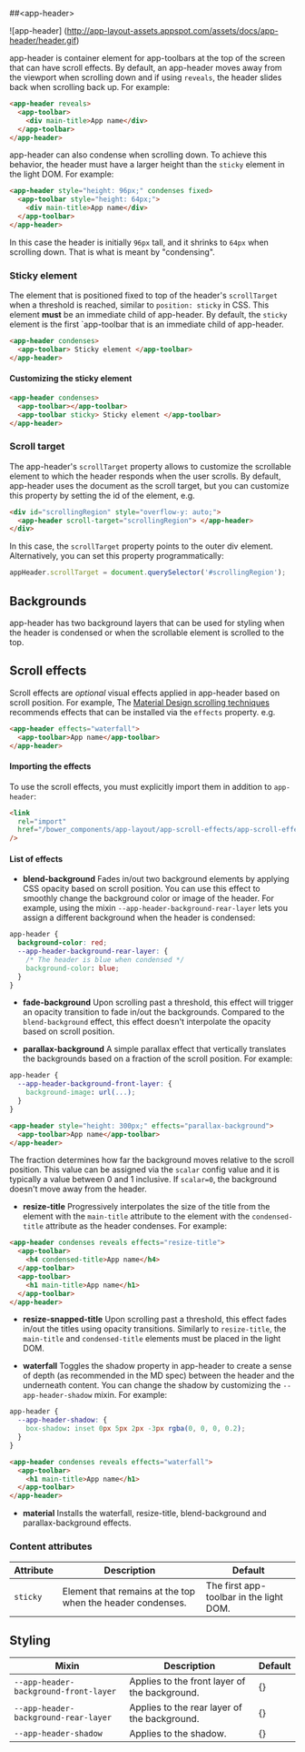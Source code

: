 ##&lt;app-header&gt;

![app-header] (http://app-layout-assets.appspot.com/assets/docs/app-header/header.gif)

app-header is container element for app-toolbars at the top of the screen that can have scroll effects. By default, an app-header moves away from the viewport when scrolling down and if using `reveals`, the header slides back when scrolling back up. For example:

```html
<app-header reveals>
  <app-toolbar>
    <div main-title>App name</div>
  </app-toolbar>
</app-header>
```

app-header can also condense when scrolling down. To achieve this behavior, the header must have a larger height than the `sticky` element in the light DOM. For example:

```html
<app-header style="height: 96px;" condenses fixed>
  <app-toolbar style="height: 64px;">
    <div main-title>App name</div>
  </app-toolbar>
</app-header>
```

In this case the header is initially `96px` tall, and it shrinks to `64px` when scrolling down. That is what is meant by "condensing".

### Sticky element

The element that is positioned fixed to top of the header's `scrollTarget` when a threshold is reached, similar to `position: sticky` in CSS. This element **must** be an immediate child of app-header. By default, the `sticky` element is the first `app-toolbar that is an immediate child of app-header.

```html
<app-header condenses>
  <app-toolbar> Sticky element </app-toolbar>
</app-header>
```

#### Customizing the sticky element

```html
<app-header condenses>
  <app-toolbar></app-toolbar>
  <app-toolbar sticky> Sticky element </app-toolbar>
</app-header>
```

### Scroll target

The app-header's `scrollTarget` property allows to customize the scrollable element to which the header responds when the user scrolls. By default, app-header uses the document as the scroll target, but you can customize this property by setting the id of the element, e.g.

```html
<div id="scrollingRegion" style="overflow-y: auto;">
  <app-header scroll-target="scrollingRegion"> </app-header>
</div>
```

In this case, the `scrollTarget` property points to the outer div element. Alternatively, you can set this property programmatically:

```js
appHeader.scrollTarget = document.querySelector('#scrollingRegion');
```

## Backgrounds

app-header has two background layers that can be used for styling when the header is condensed or when the scrollable element is scrolled to the top.

## Scroll effects

Scroll effects are _optional_ visual effects applied in app-header based on scroll position. For example, The [Material Design scrolling techniques](https://www.google.com/design/spec/patterns/scrolling-techniques.html) recommends effects that can be installed via the `effects` property. e.g.

```html
<app-header effects="waterfall">
  <app-toolbar>App name</app-toolbar>
</app-header>
```

#### Importing the effects

To use the scroll effects, you must explicitly import them in addition to `app-header`:

```html
<link
  rel="import"
  href="/bower_components/app-layout/app-scroll-effects/app-scroll-effects.html"
/>
```

#### List of effects

- **blend-background** Fades in/out two background elements by applying CSS opacity based on scroll position. You can use this effect to smoothly change the background color or image of the header. For example, using the mixin `--app-header-background-rear-layer` lets you assign a different background when the header is condensed:

```css
app-header {
  background-color: red;
  --app-header-background-rear-layer: {
    /* The header is blue when condensed */
    background-color: blue;
  }
}
```

- **fade-background** Upon scrolling past a threshold, this effect will trigger an opacity transition to fade in/out the backgrounds. Compared to the `blend-background` effect, this effect doesn't interpolate the opacity based on scroll position.

- **parallax-background** A simple parallax effect that vertically translates the backgrounds based on a fraction of the scroll position. For example:

```css
app-header {
  --app-header-background-front-layer: {
    background-image: url(...);
  }
}
```

```html
<app-header style="height: 300px;" effects="parallax-background">
  <app-toolbar>App name</app-toolbar>
</app-header>
```

The fraction determines how far the background moves relative to the scroll position. This value can be assigned via the `scalar` config value and it is typically a value between 0 and 1 inclusive. If `scalar=0`, the background doesn't move away from the header.

- **resize-title** Progressively interpolates the size of the title from the element with the `main-title` attribute to the element with the `condensed-title` attribute as the header condenses. For example:

```html
<app-header condenses reveals effects="resize-title">
  <app-toolbar>
    <h4 condensed-title>App name</h4>
  </app-toolbar>
  <app-toolbar>
    <h1 main-title>App name</h1>
  </app-toolbar>
</app-header>
```

- **resize-snapped-title** Upon scrolling past a threshold, this effect fades in/out the titles using opacity transitions. Similarly to `resize-title`, the `main-title` and `condensed-title` elements must be placed in the light DOM.

- **waterfall** Toggles the shadow property in app-header to create a sense of depth (as recommended in the MD spec) between the header and the underneath content. You can change the shadow by customizing the `--app-header-shadow` mixin. For example:

```css
app-header {
  --app-header-shadow: {
    box-shadow: inset 0px 5px 2px -3px rgba(0, 0, 0, 0.2);
  }
}
```

```html
<app-header condenses reveals effects="waterfall">
  <app-toolbar>
    <h1 main-title>App name</h1>
  </app-toolbar>
</app-header>
```

- **material** Installs the waterfall, resize-title, blend-background and parallax-background effects.

### Content attributes

| Attribute | Description | Default |
| --- | --- | --- |
| `sticky` | Element that remains at the top when the header condenses. | The first app-toolbar in the light DOM. |

## Styling

| Mixin | Description | Default |
| --- | --- | --- |
| `--app-header-background-front-layer` | Applies to the front layer of the background. | {} |
| `--app-header-background-rear-layer` | Applies to the rear layer of the background. | {} |
| `--app-header-shadow` | Applies to the shadow. | {} |
